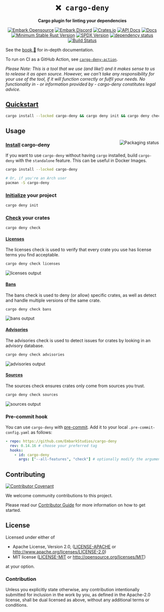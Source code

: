 <!-- markdownlint-disable no-inline-html first-line-heading no-emphasis-as-heading -->

<div align="center">

# `❌ cargo-deny`

**Cargo plugin for linting your dependencies**

[![Embark Opensource](https://img.shields.io/badge/embark-open%20source-blueviolet.svg)](https://embark.dev)
[![Embark Discord](https://img.shields.io/badge/discord-ark-%237289da.svg?logo=discord)](https://discord.gg/Fg4u4VX)
[![Crates.io](https://img.shields.io/crates/v/cargo-deny.svg)](https://crates.io/crates/cargo-deny)
[![API Docs](https://docs.rs/cargo-deny/badge.svg)](https://docs.rs/cargo-deny)
[![Docs](https://img.shields.io/badge/The%20Book-📕-brightgreen.svg)](https://embarkstudios.github.io/cargo-deny/)
[![Minimum Stable Rust Version](https://img.shields.io/badge/Rust-1.70.0-blue?color=fc8d62&logo=rust)](https://blog.rust-lang.org/2023/06/01/Rust-1.70.0.html)
[![SPDX Version](https://img.shields.io/badge/SPDX%20Version-3.25.0-blue.svg)](https://spdx.org/licenses/)
[![dependency status](https://deps.rs/repo/github/EmbarkStudios/cargo-deny/status.svg)](https://deps.rs/repo/github/EmbarkStudios/cargo-deny)
[![Build Status](https://github.com/EmbarkStudios/cargo-deny/workflows/CI/badge.svg)](https://github.com/EmbarkStudios/cargo-deny/actions?workflow=CI)

</div>

See the [book 📕](https://embarkstudios.github.io/cargo-deny/) for in-depth documentation.

To run on CI as a GitHub Action, see [`cargo-deny-action`](https://github.com/EmbarkStudios/cargo-deny-action).

_Please Note: This is a tool that we use (and like!) and it makes sense to us to release it as open source. However, we can’t take any responsibility for your use of the tool, if it will function correctly or fulfil your needs. No functionality in - or information provided by - cargo-deny constitutes legal advice._

## [Quickstart](https://embarkstudios.github.io/cargo-deny/)

```bash
cargo install --locked cargo-deny && cargo deny init && cargo deny check
```

## Usage

<a href="https://repology.org/project/cargo-deny/versions"><img align="right" src="https://repology.org/badge/vertical-allrepos/cargo-deny.svg" alt="Packaging status"></a>

### [Install](https://embarkstudios.github.io/cargo-deny/cli/index.html) cargo-deny

If you want to use `cargo-deny` without having `cargo` installed, build `cargo-deny` with the `standalone` feature. This can be useful in Docker Images.

```bash
cargo install --locked cargo-deny

# Or, if you're an Arch user
pacman -S cargo-deny
```

### [Initialize](https://embarkstudios.github.io/cargo-deny/cli/init.html) your project

```bash
cargo deny init
```

### [Check](https://embarkstudios.github.io/cargo-deny/cli/check.html) your crates

```bash
cargo deny check
```

#### [Licenses](https://embarkstudios.github.io/cargo-deny/checks/licenses/index.html)

The licenses check is used to verify that every crate you use has license terms you find acceptable.

```bash
cargo deny check licenses
```

![licenses output](docs/src/output/licenses.svg)

#### [Bans](https://embarkstudios.github.io/cargo-deny/checks/bans/index.html)

The bans check is used to deny (or allow) specific crates, as well as detect and handle multiple versions of the same crate.

```bash
cargo deny check bans
```

![bans output](docs/src/output/bans.svg)

#### [Advisories](https://embarkstudios.github.io/cargo-deny/checks/advisories/index.html)

The advisories check is used to detect issues for crates by looking in an advisory database.

```bash
cargo deny check advisories
```

![advisories output](docs/src/output/advisories.svg)

#### [Sources](https://embarkstudios.github.io/cargo-deny/checks/sources/index.html)

The sources check ensures crates only come from sources you trust.

```bash
cargo deny check sources
```

![sources output](docs/src/output/sources.svg)

### Pre-commit hook

You can use `cargo-deny` with [pre-commit](https://pre-commit.com). Add it to your local `.pre-commit-config.yaml` as follows:

```yaml
- repo: https://github.com/EmbarkStudios/cargo-deny
  rev: 0.14.16 # choose your preferred tag
  hooks:
    - id: cargo-deny
      args: ["--all-features", "check"] # optionally modify the arguments for cargo-deny (default arguments shown here)
```

## Contributing

[![Contributor Covenant](https://img.shields.io/badge/contributor%20covenant-v1.4-ff69b4.svg)](CODE_OF_CONDUCT.md)

We welcome community contributions to this project.

Please read our [Contributor Guide](CONTRIBUTING.md) for more information on how to get started.

## License

Licensed under either of

- Apache License, Version 2.0, ([LICENSE-APACHE](LICENSE-APACHE) or <http://www.apache.org/licenses/LICENSE-2.0>)
- MIT license ([LICENSE-MIT](LICENSE-MIT) or <http://opensource.org/licenses/MIT>)

at your option.

### Contribution

Unless you explicitly state otherwise, any contribution intentionally submitted for inclusion in the work by you, as defined in the Apache-2.0 license, shall be dual licensed as above, without any additional terms or conditions.
